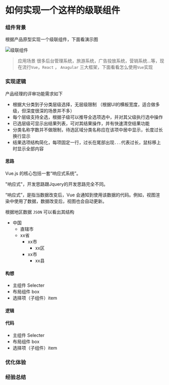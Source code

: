 # 如何实现一个这样的级联组件

### 组件背景

根据产品原型实现一个级联组件，下面看演示图

![级联组件](https://i.loli.net/2019/07/18/5d2fe6825ea0342504.gif)

> 应用场景
很多后台管理系统，旅游系统，广告投放系统，营销系统...等，现在流行`Vue`，`React` ， `Anagular` 三大框架，下面看看怎么使用`Vue`实现

### 实现逻辑
产品经理的评审功能需求如下
* 根据大分类到子分类层级选择，无层级限制
（根据UI的横板宽度，适合做多级，但深度很深的场景并不多）
* 每个层级支持全选，根据子级可以推导全选项选中，并对其父级执行选中操作
* 已选层级可显示出结果列表，可对其结果操作，并有快速清空结果功能
* 分类名称字数并不做限制，待选区域分类名称应在该项中居中显示，长度过长换行显示
* 结果选项结构简化，每项固定一行，过长在尾部出现`...`代表过长，鼠标移上时显示全部内容

#### 思路
Vue.js 的核心包括一套“响应式系统”。

"响应式"，开发思路跟Jquery的开发思路完全不同。

“响应式”，是指当数据改变后，Vue 会通知到使用该数据的代码。例如，视图渲染中使用了数据，数据改变后，视图也会自动更新。

根据地区数据 `JSON` 可以看出其结构

* 中国
  * 直辖市
  * xx省
    * xx市
      * xx区
    * xx市
      * xx县

#### 构想

* 主组件 Selecter
* 布局组件 box
* 选择项（子组件）item

#### 逻辑


#### 代码

* 主组件 Selecter
* 布局组件 box
* 选择项（子组件）item


### 优化体验


### 经验总结

